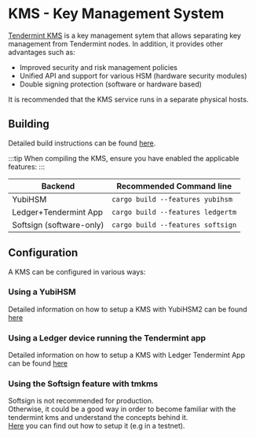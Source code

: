 # KMS - Key Management System
[Tendermint KMS](https://github.com/iqlusioninc/tmkms) is a key management sytem that allows separating 
key management from Tendermint nodes. In addition, it provides other advantages such as:

- Improved security and risk management policies
- Unified API and support for various HSM (hardware security modules)
- Double signing protection (software or hardware based)

It is recommended that the KMS service runs in a separate physical hosts.

## Building
Detailed build instructions can be found [here](https://github.com/iqlusioninc/tmkms#installation).

:::tip
When compiling the KMS, ensure you have enabled the applicable features:
:::

| Backend               | Recommended Command line              |
|-----------------------|---------------------------------------|
| YubiHSM               | ```cargo build --features yubihsm```  |
| Ledger+Tendermint App | ```cargo build --features ledgertm``` |
| Softsign (software-only) |  ```cargo build --features softsign``` |

## Configuration
A KMS can be configured in various ways:

### Using a YubiHSM
Detailed information on how to setup a KMS with YubiHSM2 can be
found [here](https://github.com/iqlusioninc/tmkms/blob/main/README.yubihsm.md)

### Using a Ledger device running the Tendermint app
Detailed information on how to setup a KMS with Ledger Tendermint App can be found [here](kms_ledger.md)

### Using the Softsign feature with tmkms
Softsign is not recommended for production.  
Otherwise, it could be a good way in order to become familiar with the tendermint kms 
and understand the concepts behind it.  
[Here](kms_softsign.md) you can find out how to setup it (e.g in a testnet).